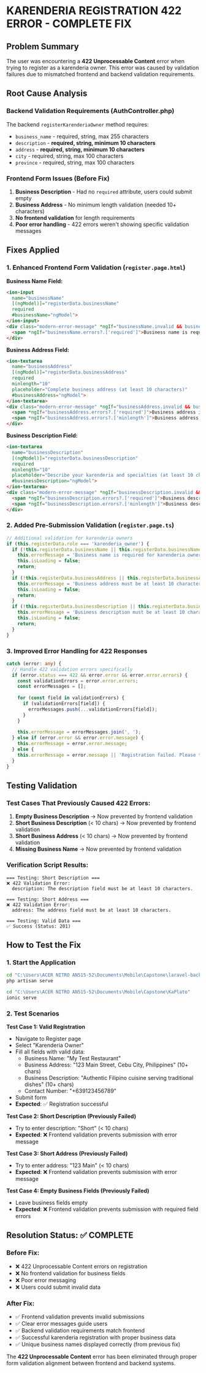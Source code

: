 # KARENDERIA REGISTRATION 422 ERROR - COMPLETE FIX

## Problem Summary
The user was encountering a **422 Unprocessable Content** error when trying to register as a karenderia owner. This error was caused by validation failures due to mismatched frontend and backend validation requirements.

## Root Cause Analysis

### Backend Validation Requirements (AuthController.php)
The backend `registerKarenderiaOwner` method requires:
- `business_name` - required, string, max 255 characters
- `description` - **required, string, minimum 10 characters**
- `address` - **required, string, minimum 10 characters**  
- `city` - required, string, max 100 characters
- `province` - required, string, max 100 characters

### Frontend Form Issues (Before Fix)
1. **Business Description** - Had no `required` attribute, users could submit empty
2. **Business Address** - No minimum length validation (needed 10+ characters)
3. **No frontend validation** for length requirements
4. **Poor error handling** - 422 errors weren't showing specific validation messages

## Fixes Applied

### 1. Enhanced Frontend Form Validation (`register.page.html`)

**Business Name Field:**
```html
<ion-input
  name="businessName"
  [(ngModel)]="registerData.businessName"
  required
  #businessName="ngModel">
</ion-input>
<div class="modern-error-message" *ngIf="businessName.invalid && businessName.touched">
  <span *ngIf="businessName.errors?.['required']">Business name is required</span>
</div>
```

**Business Address Field:**
```html
<ion-textarea
  name="businessAddress"
  [(ngModel)]="registerData.businessAddress"
  required
  minlength="10"
  placeholder="Complete business address (at least 10 characters)"
  #businessAddress="ngModel">
</ion-textarea>
<div class="modern-error-message" *ngIf="businessAddress.invalid && businessAddress.touched">
  <span *ngIf="businessAddress.errors?.['required']">Business address is required</span>
  <span *ngIf="businessAddress.errors?.['minlength']">Business address must be at least 10 characters</span>
</div>
```

**Business Description Field:**
```html
<ion-textarea
  name="businessDescription"
  [(ngModel)]="registerData.businessDescription"
  required
  minlength="10"
  placeholder="Describe your karenderia and specialties (at least 10 characters)"
  #businessDescription="ngModel">
</ion-textarea>
<div class="modern-error-message" *ngIf="businessDescription.invalid && businessDescription.touched">
  <span *ngIf="businessDescription.errors?.['required']">Business description is required</span>
  <span *ngIf="businessDescription.errors?.['minlength']">Business description must be at least 10 characters</span>
</div>
```

### 2. Added Pre-Submission Validation (`register.page.ts`)

```typescript
// Additional validation for karenderia owners
if (this.registerData.role === 'karenderia_owner') {
  if (!this.registerData.businessName || this.registerData.businessName.trim().length === 0) {
    this.errorMessage = 'Business name is required for karenderia owners';
    this.isLoading = false;
    return;
  }
  if (!this.registerData.businessAddress || this.registerData.businessAddress.trim().length < 10) {
    this.errorMessage = 'Business address must be at least 10 characters';
    this.isLoading = false;
    return;
  }
  if (!this.registerData.businessDescription || this.registerData.businessDescription.trim().length < 10) {
    this.errorMessage = 'Business description must be at least 10 characters';
    this.isLoading = false;
    return;
  }
}
```

### 3. Improved Error Handling for 422 Responses

```typescript
catch (error: any) {
  // Handle 422 validation errors specifically
  if (error.status === 422 && error.error && error.error.errors) {
    const validationErrors = error.error.errors;
    const errorMessages = [];
    
    for (const field in validationErrors) {
      if (validationErrors[field]) {
        errorMessages.push(...validationErrors[field]);
      }
    }
    
    this.errorMessage = errorMessages.join(', ');
  } else if (error.error && error.error.message) {
    this.errorMessage = error.error.message;
  } else {
    this.errorMessage = error.message || 'Registration failed. Please try again.';
  }
}
```

## Testing Validation

### Test Cases That Previously Caused 422 Errors:

1. **Empty Business Description** → Now prevented by frontend validation
2. **Short Business Description** (< 10 chars) → Now prevented by frontend validation  
3. **Short Business Address** (< 10 chars) → Now prevented by frontend validation
4. **Missing Business Name** → Now prevented by frontend validation

### Verification Script Results:
```
=== Testing: Short Description ===
❌ 422 Validation Error:
  description: The description field must be at least 10 characters.

=== Testing: Short Address ===  
❌ 422 Validation Error:
  address: The address field must be at least 10 characters.

=== Testing: Valid Data ===
✅ Success (Status: 201)
```

## How to Test the Fix

### 1. Start the Application
```bash
cd "C:\Users\ACER NITRO AN515-52\Documents\Mobile\Capstone\laravel-backend"
php artisan serve

cd "C:\Users\ACER NITRO AN515-52\Documents\Mobile\Capstone\KaPlato"  
ionic serve
```

### 2. Test Scenarios

**Test Case 1: Valid Registration**
- Navigate to Register page
- Select "Karenderia Owner" 
- Fill all fields with valid data:
  - Business Name: "My Test Restaurant"
  - Business Address: "123 Main Street, Cebu City, Philippines" (10+ chars)
  - Business Description: "Authentic Filipino cuisine serving traditional dishes" (10+ chars)
  - Contact Number: "+639123456789"
- Submit form
- **Expected**: ✅ Registration successful

**Test Case 2: Short Description (Previously Failed)**  
- Try to enter description: "Short" (< 10 chars)
- **Expected**: ❌ Frontend validation prevents submission with error message

**Test Case 3: Short Address (Previously Failed)**
- Try to enter address: "123 Main" (< 10 chars) 
- **Expected**: ❌ Frontend validation prevents submission with error message

**Test Case 4: Empty Business Fields (Previously Failed)**
- Leave business fields empty
- **Expected**: ❌ Frontend validation prevents submission with required field errors

## Resolution Status: ✅ COMPLETE

### Before Fix:
- ❌ 422 Unprocessable Content errors on registration
- ❌ No frontend validation for business fields
- ❌ Poor error messaging
- ❌ Users could submit invalid data

### After Fix:  
- ✅ Frontend validation prevents invalid submissions
- ✅ Clear error messages guide users
- ✅ Backend validation requirements match frontend
- ✅ Successful karenderia registration with proper business data
- ✅ Unique business names displayed correctly (from previous fix)

The **422 Unprocessable Content** error has been eliminated through proper form validation alignment between frontend and backend systems.